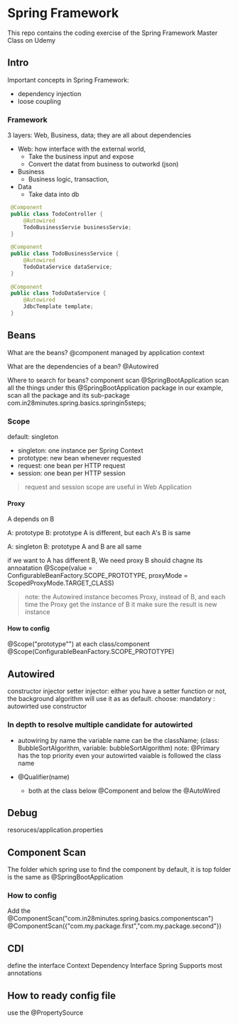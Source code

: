 # Spring Framework
This repo contains the coding exercise of the Spring Framework Master Class on Udemy

## Intro
Important concepts in Spring Framework:
- dependency injection
- loose coupling

### Framework
3 layers: Web, Business, data; they are all about dependencies


- Web: how interface with the external world,
    - Take the business input and expose 
    - Convert the datat from business to outworkd (json)
- Business
    - Business logic, transaction, 
- Data
    - Take data into db
```Java
 @Component
 public class TodoController {
     @Autowired
     TodoBusinessServie businessServie;
 }
 
 @Component
 public class TodoBusinessService {
     @Autowired
     TodoDataService dataService;
 }
 
 @Component
 public class TodoDataService {
     @Autowired
     JdbcTemplate template;
 }
```


## Beans
What are the beans?
@component
managed by application context

What are the dependencies of a bean?
@Autowired

Where to  search for beans?
component scan
@SpringBootApplication
scan all the things under this @SpringBootApplication package
in our example, scan all the package and its sub-package  com.in28minutes.spring.basics.springin5steps;

### Scope
default: singleton
- singleton: one instance per Spring Context
- prototype: new bean whenever requested
- request: one bean per HTTP request
- session: one bean per HTTP session

> request and session scope are useful in Web Application

#### Proxy
A depends on B

A: prototype
B: prototype
A is different, but each A's B is same

A: singleton
B: prototype
A and B are all same

if we want to A has different B, We need proxy
B should chagne its annoatation  @Scope(value = ConfigurableBeanFactory.SCOPE_PROTOTYPE,
proxyMode = ScopedProxyMode.TARGET_CLASS)

> note: the Autowired instance becomes Proxy, instead of B, and each time the Proxy get the instance of B it make sure the result is new instance


#### How to config
@Scope("prototype"") at each class/component
@Scope(ConfigurableBeanFactory.SCOPE_PROTOTYPE)

## Autowired
constructor injector
setter injector: either you have a setter function or not, the background algorithm will use it as as default.
choose:
mandatory : autowirted use constructor

### In depth to resolve multiple candidate for autowirted
- autowiring by name
the variable name can be the className; (class: BubbleSortAlgorithm, variable: bubbleSortAlgorithm)
note: @Primary has the top priority even your autowirted vaiable is followed the class name

- @Qualifier(name)
    - both at the class below @Component and below the @AutoWired 



## Debug
resoruces/application.properties


## Component Scan
The folder which spring use to find the component
by default, it is top folder is the same as @SpringBootApplication

### How to config
Add the @ComponentScan("com.in28minutes.spring.basics.componentscan")
@ComponentScan({"com.my.package.first","com.my.package.second"})

## CDI
define the interface
Context Dependency Interface
Spring Supports most annotations

## How to ready config file
use the @PropertySource